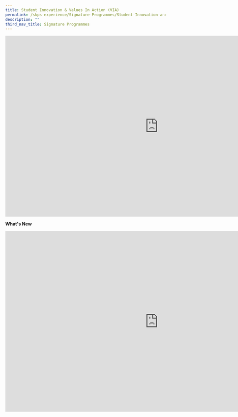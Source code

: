 ```yaml
---
title: Student Innovation & Values In Action (VIA)
permalink: /skps-experience/Signature-Programmes/Student-Innovation-and-Values-In-Action-VIA/
description: ""
third_nav_title: Signature Programmes
---
```

<iframe allowfullscreen="true" height="569" width="960" frameborder="0" src="https://docs.google.com/presentation/d/e/2PACX-1vTtjjAvd5qYEBsNjqzo_D8TgzSzxK7gBv8tOWXw8A-NoBJ8NAeEFg9dOqSb_Rjuu9tfnxK_cowdyGPa/embed?start=false&amp;loop=false&amp;delayms=3000"></iframe>

**What's New**

<iframe allowfullscreen="true" height="569" width="960" frameborder="0" src="https://docs.google.com/presentation/d/e/2PACX-1vRzGFM2N8dBBrp6F2L2bVr2Gkf-gCN7w0LlUM04L2MWqU5jGoHEZCuSmAmNd9MX2iRb1cQ9V0BZ_Njg/embed?start=false&amp;loop=false&amp;delayms=3000"></iframe>
